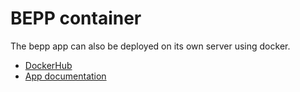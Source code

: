 # BEPP container

The bepp app can also be deployed on its own server using docker.

- [DockerHub](https://hub.docker.com/r/pigeonposse/bepp)
- [App documentation](/guide/app)
